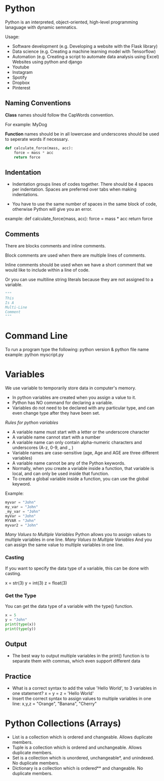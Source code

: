 # Python
Python is an interpreted, object-oriented, high-level programming lanaguage with dynamic semnatics. 

Usage:
- Software development (e.g. Developing a website with the Flask library)
- Data science (e.g. Creating a machine learning model with Tensorflow)
- Automation (e.g. Creating a script to automate data analysis using Excel)
Websites using python and django
- Youtube
- Instagram
- Spotify
- Dropbox
- Pinterest


## Naming Conventions

**Class** names should follow the CapWords convention.

For example: MyDog

**Function** names should be in all lowercase and underscores should be used to seperate words if necessary. 

```python 
def calculate_force(mass, acc):
    force = mass * acc
    return force
```

## Indentation

- Indentation groups lines of codes together. There should be 4 spaces per indentation. Spaces are preferred over tabs when making indentations. 

- You have to use the same number of spaces in the same block of code, otherwise Python will give you an error.

example: 
def calculate_force(mass, acc):
    force = mass * acc
    return force

## Comments 
There are blocks comments and inline comments. 

Block comments are used when there are multiple lines of comments.

Inline comments should be used when we have a short comment that we would like to include within a line of code.

Or you can use multiline string literals because they are not assigned to a variable.
```python
"""
This 
Is A
Multi-Line 
Comment
"""
```

# Command Line 

To run a program type the following:
python version & python file name
example: python myscript.py


# Variables 

We use variable to temporarily store data in computer's memory.
- In python variables are created when you assign a value to it.
- Python has NO command for declaring a variable. 
- Variables do not need to be declared with any particular type, and can even change type after they have been set.

*Rules for python variables*
- A variable name must start with a letter or the underscore character
- A variable name cannot start with a number
- A variable name can only contain alpha-numeric characters and underscores (A-z, 0-9, and _ )
- Variable names are case-sensitive (age, Age and AGE are three different variables)
- A variable name cannot be any of the Python keywords.
- Normally, when you create a variable inside a function, that variable is local, and can only be used inside that function.
- To create a global variable inside a function, you can use the global keyword.

Example:
```python 
myvar = "John"
my_var = "John"
_my_var = "John"
myVar = "John"
MYVAR = "John"
myvar2 = "John"
```
*Many Values to Multiple Variables*
Python allows you to assign values to multiple variables in one line.
*Many Values to Multiple Variables*
And you can assign the same value to multiple variables in one line.

### Casting 
If you want to specify the data type of a variable, this can be done with casting.

x = str(3)
y = int(3)
z = float(3)

### Get the Type
You can get the data type of a variable with the type() function.

```python 
x = 5
y = "John"
print(type(x))
print(type(y))
```

## Output 

- The best way to output multiple variables in the print() function is to separate them with commas, which even support different data


## Practice
- What is a correct syntax to add the value 'Hello World', to 3 variables in one statement?
x = y = z = 'Hello World'
- Insert the correct syntax to assign values to multiple variables in one line:
x,y,z = "Orange", "Banana", "Cherry"

# Python Collections (Arrays)
- List is a collection which is ordered and changeable. Allows duplicate members.
- Tuple is a collection which is ordered and unchangeable. Allows duplicate members.
- Set is a collection which is unordered, unchangeable*, and unindexed. No duplicate members.
- Dictionary is a collection which is ordered** and changeable. No duplicate members.